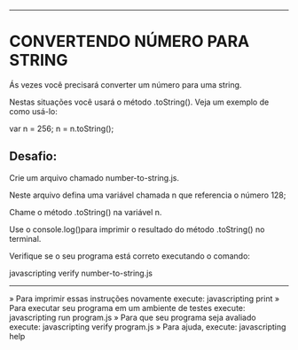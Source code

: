 -------------------
# CONVERTENDO NÚMERO PARA STRING

Ás vezes você precisará converter um número para uma string.

Nestas situações você usará o método .toString(). Veja um exemplo de como usá-lo:

var n = 256;
n = n.toString();

## Desafio:

Crie um arquivo chamado number-to-string.js.

Neste arquivo defina uma variável chamada n que referencia o número 128;

Chame o método .toString() na variável n.

Use o console.log()para imprimir o resultado do método .toString() no terminal.

Verifique se o seu programa está correto executando o comando:

javascripting verify number-to-string.js

-------------------

 » Para imprimir essas instruções novamente execute: javascripting print
 » Para executar seu programa em um ambiente de testes execute: javascripting run program.js
 » Para que seu programa seja avaliado execute: javascripting verify program.js
 » Para ajuda, execute: javascripting help
